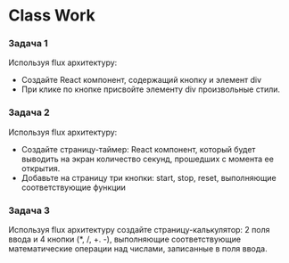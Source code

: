 # Class Work 

### Задача 1 
Используя flux архитектуру: 
* Создайте React компонент, содержащий кнопку и элемент div 
* При клике по кнопке присвойте элементу div произвольные стили. 

### Задача 2 
Используя flux архитектуру:  
* Создайте страницу-таймер: React компонент, который будет выводить на экран количество секунд, прошедших с момента ее открытия.
* Добавьте на страницу три кнопки: start, stop, reset, выполняющие соответствующие функции 

### Задача 3
Используя flux архитектуру создайте страницу-калькулятор: 2 поля ввода и 4 кнопки (*, /, +. -), выполняющие соответствующие математические операции над числами, записанные в поля ввода. 
